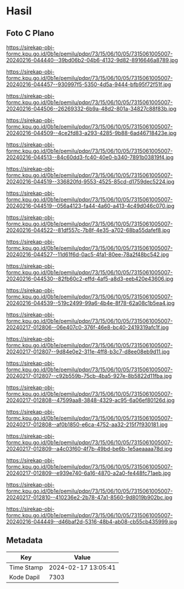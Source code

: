 # Hasil

## Foto C Plano

https://sirekap-obj-formc.kpu.go.id/0b1e/pemilu/pdpr/73/15/06/10/05/7315061005007-20240216-044440--39bd06b2-04b6-4132-9d82-8916646a8789.jpg

https://sirekap-obj-formc.kpu.go.id/0b1e/pemilu/pdpr/73/15/06/10/05/7315061005007-20240216-044457--930997f5-5350-4d5a-9444-bfb95f72f51f.jpg

https://sirekap-obj-formc.kpu.go.id/0b1e/pemilu/pdpr/73/15/06/10/05/7315061005007-20240216-044506--26269332-6b9a-48d2-801a-34827c88f83b.jpg

https://sirekap-obj-formc.kpu.go.id/0b1e/pemilu/pdpr/73/15/06/10/05/7315061005007-20240216-044509--4ce2fd83-a293-4285-9b88-6ad46718423e.jpg

https://sirekap-obj-formc.kpu.go.id/0b1e/pemilu/pdpr/73/15/06/10/05/7315061005007-20240216-044513--84c60dd3-fc40-40e0-b340-7891b03819f4.jpg

https://sirekap-obj-formc.kpu.go.id/0b1e/pemilu/pdpr/73/15/06/10/05/7315061005007-20240216-044519--336820fd-9553-4525-85cd-d1759dec5224.jpg

https://sirekap-obj-formc.kpu.go.id/0b1e/pemilu/pdpr/73/15/06/10/05/7315061005007-20240216-044519--056a4123-fa44-4a60-a413-4c49d046c070.jpg

https://sirekap-obj-formc.kpu.go.id/0b1e/pemilu/pdpr/73/15/06/10/05/7315061005007-20240216-044522--81df557c-7b8f-4e35-a702-68ba55dafef8.jpg

https://sirekap-obj-formc.kpu.go.id/0b1e/pemilu/pdpr/73/15/06/10/05/7315061005007-20240216-044527--11d61f6d-0ac5-4fa1-80ee-78a2f48bc542.jpg

https://sirekap-obj-formc.kpu.go.id/0b1e/pemilu/pdpr/73/15/06/10/05/7315061005007-20240216-044530--82fb60c2-effd-4af5-a8d3-eeb420e43606.jpg

https://sirekap-obj-formc.kpu.go.id/0b1e/pemilu/pdpr/73/15/06/10/05/7315061005007-20240216-044539--519c2499-99a6-4b4e-8f78-62a08c1b5ea4.jpg

https://sirekap-obj-formc.kpu.go.id/0b1e/pemilu/pdpr/73/15/06/10/05/7315061005007-20240217-012806--06e407c0-376f-46e8-bc40-2419319afc1f.jpg

https://sirekap-obj-formc.kpu.go.id/0b1e/pemilu/pdpr/73/15/06/10/05/7315061005007-20240217-012807--9d84e0e2-311e-4ff8-b3c7-d8ee08eb9d11.jpg

https://sirekap-obj-formc.kpu.go.id/0b1e/pemilu/pdpr/73/15/06/10/05/7315061005007-20240217-012807--c92b559b-75cb-4ba5-927e-8b5822d11fba.jpg

https://sirekap-obj-formc.kpu.go.id/0b1e/pemilu/pdpr/73/15/06/10/05/7315061005007-20240217-012808--47599aa8-3848-4329-ac95-6a06ef80126d.jpg

https://sirekap-obj-formc.kpu.go.id/0b1e/pemilu/pdpr/73/15/06/10/05/7315061005007-20240217-012808--af0b1850-e6ca-4752-aa32-215f7f930181.jpg

https://sirekap-obj-formc.kpu.go.id/0b1e/pemilu/pdpr/73/15/06/10/05/7315061005007-20240217-012809--a4c03f60-4f7b-49bd-be6b-1e5aeaaaa78d.jpg

https://sirekap-obj-formc.kpu.go.id/0b1e/pemilu/pdpr/73/15/06/10/05/7315061005007-20240217-012809--e939e740-6a16-4870-a2a0-fe448fc71aeb.jpg

https://sirekap-obj-formc.kpu.go.id/0b1e/pemilu/pdpr/73/15/06/10/05/7315061005007-20240217-012810--410236e2-2b78-47a1-8560-9d8019b902bc.jpg

https://sirekap-obj-formc.kpu.go.id/0b1e/pemilu/pdpr/73/15/06/10/05/7315061005007-20240216-044449--d46baf2d-5316-48b4-ab08-cb55cb435999.jpg


## Metadata

| Key        | Value               |
| ---------- | ------------------- |
| Time Stamp | 2024-02-17 13:05:41 |
| Kode Dapil | 7303                |



